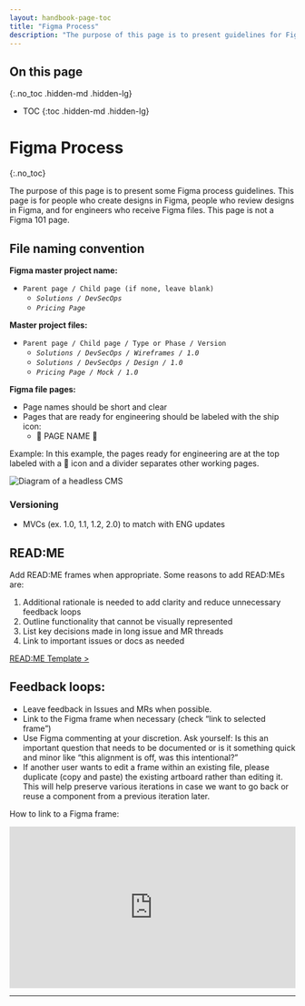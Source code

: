 ```yaml
---
layout: handbook-page-toc
title: "Figma Process"
description: "The purpose of this page is to present guidelines for Figma."
---
```


## On this page
{:.no_toc .hidden-md .hidden-lg}

- TOC
{:toc .hidden-md .hidden-lg}

# Figma Process
{:.no_toc}

The purpose of this page is to present some Figma process guidelines. This page is for people who create designs in Figma, people who review designs in Figma, and for engineers who receive Figma files. This page is not a Figma 101 page. 

## File naming convention

**Figma master project name:**
* `Parent page / Child page (if none, leave blank)`
    * *`Solutions / DevSecOps`* 
    * *`Pricing Page`*

**Master project files:**
* `Parent page / Child page / Type or Phase / Version`
    * *`Solutions / DevSecOps / Wireframes / 1.0`* 
    * *`Solutions / DevSecOps / Design / 1.0`*
    * *`Pricing Page / Mock / 1.0`*

**Figma file pages:**
* Page names should be short and clear
* Pages that are ready for engineering should be labeled with the ship icon:
    * 🚢 PAGE NAME 🚢

Example: In this example, the pages ready for engineering are at the top labeled with a 🚢 icon and a divider separates other working pages. 

![Diagram of a headless CMS](/images/handbook/growth-marketing/figma-page-naming.png)

### Versioning
* MVCs (ex. 1.0, 1.1, 1.2, 2.0) to match with ENG updates

## READ:ME
Add READ:ME frames when appropriate. Some reasons to add READ:MEs are:

1. Additional rationale is needed to add clarity and reduce unnecessary feedback loops
1. Outline functionality that cannot be visually represented
1. List key decisions made in long issue and MR threads
1. Link to important issues or docs as needed

[READ:ME Template >](https://www.figma.com/file/9GzJNLpyzlFmiimnmEfyt7/README-Templates?node-id=0%3A1)

## Feedback loops:

* Leave feedback in Issues and MRs when possible.
* Link to the Figma frame when necessary (check “link to selected frame”)
* Use Figma commenting at your discretion. Ask yourself: Is this an important question that needs to be documented or is it something quick and minor like “this alignment is off, was this intentional?”
* If another user wants to edit a frame within an existing file, please duplicate (copy and paste) the existing artboard rather than editing it. This will help preserve various iterations in case we want to go back or reuse a component from a previous iteration later.

How to link to a Figma frame:

<div style="position: relative; padding-bottom: 56.25%; height: 0;"><iframe src="https://www.loom.com/embed/742c94495ee8456cb59893659bd2688a" frameborder="0" webkitallowfullscreen mozallowfullscreen allowfullscreen style="position: absolute; top: 0; left: 0; width: 100%; height: 100%;"></iframe></div>



---
